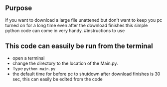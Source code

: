 
## Purpose
If you want to download a large file unattened but don't want to keep you pc turned on for a long time even after the download finishes this simple python code can come in very handy.
#instructions to use

## This code can easuily be run from the terminal 

* open a terminal
* change the directory to the location of the Main.py.
* Type `python main.py`
* the default time for before pc to shutdown after download finishes is 30 sec, this can easily be edited from the code
